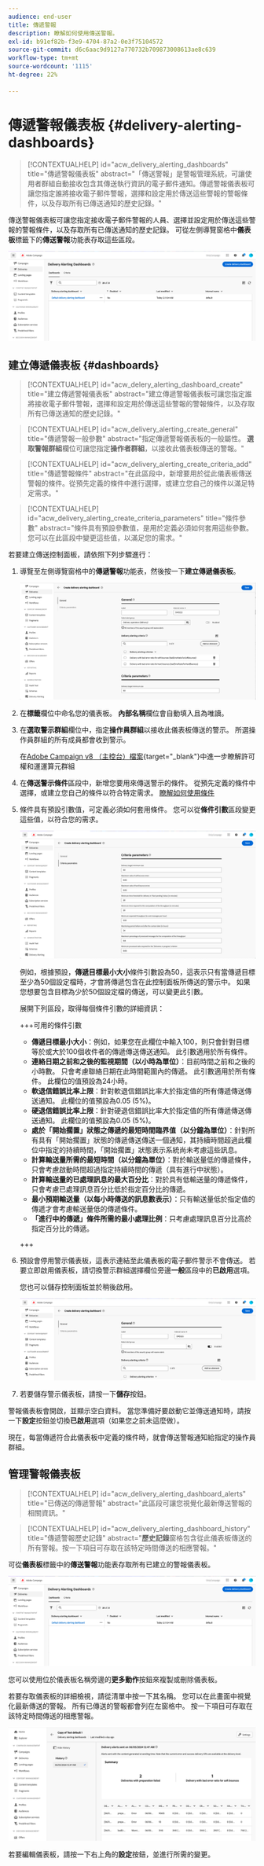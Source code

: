 ```yaml
---
audience: end-user
title: 傳遞警報
description: 瞭解如何使用傳送警報。
exl-id: b91ef82b-f3e9-4704-87a2-0e3f75104572
source-git-commit: d6c6aac9d9127a770732b709873008613ae8c639
workflow-type: tm+mt
source-wordcount: '1115'
ht-degree: 22%

---
```


# 傳遞警報儀表板 {#delivery-alerting-dashboards}

>[!CONTEXTUALHELP]
>id="acw_delivery_alerting_dashboards"
>title="傳遞警報儀表板"
>abstract="「傳送警報」是警報管理系統，可讓使用者群組自動接收包含其傳送執行資訊的電子郵件通知。傳遞警報儀表板可讓您指定誰將接收電子郵件警報，選擇和設定用於傳送這些警報的警報條件，以及存取所有已傳送通知的歷史記錄。"

傳送警報儀表板可讓您指定接收電子郵件警報的人員、選擇並設定用於傳送這些警報的警報條件，以及存取所有已傳送通知的歷史記錄。 可從左側導覽窗格中&#x200B;**儀表板**&#x200B;標籤下的&#x200B;**傳送警報**&#x200B;功能表存取這些區段。

![熒幕擷圖顯示[傳送警示]功能表中警示儀表板的清單。](assets/alerting-dashboard-list.png)

## 建立傳遞儀表板 {#dashboards}

>[!CONTEXTUALHELP]
>id="acw_delery_alerting_dashboard_create"
>title="建立傳遞警報儀表板"
>abstract="建立傳遞警報儀表板可讓您指定誰將接收電子郵件警報，選擇和設定用於傳送這些警報的警報條件，以及存取所有已傳送通知的歷史記錄。"

>[!CONTEXTUALHELP]
>id="acw_delivery_alerting_create_general"
>title="傳遞警報一般參數"
>abstract="指定傳遞警報儀表板的一般屬性。 **選取警報群組**&#x200B;欄位可讓您指定&#x200B;**操作者群組**，以接收此儀表板傳送的警報。"

>[!CONTEXTUALHELP]
>id="acw_delivery_alerting_create_criteria_add"
>title="傳遞警報條件"
>abstract="在此區段中，新增要用於從此儀表板傳送警報的條件。從預先定義的條件中進行選擇，或建立您自己的條件以滿足特定需求。"

>[!CONTEXTUALHELP]
>id="acw_delivery_alerting_create_criteria_parameters"
>title="條件參數"
>abstract="條件具有預設參數值，是用於定義必須如何套用這些參數。您可以在此區段中變更這些值，以滿足您的需求。"

若要建立傳送控制面板，請依照下列步驟進行：

1. 導覽至左側導覽窗格中的&#x200B;**傳遞警報**&#x200B;功能表，然後按一下&#x200B;**建立傳遞儀表板**。

   ![在傳送警示功能表中顯示[建立傳送儀表板]選項的熒幕擷圖。](assets/alerting-dashboard.png)

1. 在&#x200B;**標籤**&#x200B;欄位中命名您的儀表板。 **內部名稱**&#x200B;欄位會自動填入且為唯讀。

1. 在&#x200B;**選取警示群組**&#x200B;欄位中，指定&#x200B;**操作員群組**&#x200B;以接收此儀表板傳送的警示。 所選操作員群組的所有成員都會收到警示。

   在[Adobe Campaign v8 （主控台）檔案](https://experienceleague.adobe.com/zh-hant/docs/campaign/campaign-v8/admin/permissions/gs-permissions){target="_blank"}中進一步瞭解許可權和運運算元群組

1. 在&#x200B;**傳送警示條件**&#x200B;區段中，新增您要用來傳送警示的條件。 從預先定義的條件中選擇，或建立您自己的條件以符合特定需求。 [瞭解如何使用條件](../msg/delivery-alerting-criteria.md)

1. 條件具有預設引數值，可定義必須如何套用條件。 您可以從&#x200B;**條件引數**&#x200B;區段變更這些值，以符合您的需求。

   ![在傳遞儀表板中顯示[條件引數]區段的熒幕擷圖。](assets/alerting-criteria-parameters.png)

   例如，根據預設，**傳遞目標最小大小**&#x200B;條件引數設為50，這表示只有當傳遞目標至少為50個設定檔時，才會將傳遞包含在此控制面板所傳送的警示中。 如果您想要包含目標為少於50個設定檔的傳送，可以變更此引數。

   展開下列區段，取得每個條件引數的詳細資訊：

   +++可用的條件引數

   * **傳遞目標最小大小**：例如，如果您在此欄位中輸入100，則只會針對目標等於或大於100個收件者的傳遞傳送傳送通知。 此引數適用於所有條件。
   * **連絡日期之前和之後的監視期間（以小時為單位）**：目前時間之前和之後的小時數。 只會考慮聯絡日期在此時間範圍內的傳遞。 此引數適用於所有條件。 此欄位的值預設為24小時。
   * **軟退信錯誤比率上限**：針對軟退信錯誤比率大於指定值的所有傳遞傳送傳送通知。 此欄位的值預設為0.05 (5%)。
   * **硬退信錯誤比率上限**：針對硬退信錯誤比率大於指定值的所有傳遞傳送傳送通知。 此欄位的值預設為0.05 (5%)。
   * **處於「開始擱置」狀態之傳遞的最短時間臨界值（以分鐘為單位）**：針對所有具有「開始擱置」狀態的傳遞傳送傳送一個通知，其持續時間超過此欄位中指定的持續時間，「開始擱置」狀態表示系統尚未考慮這些訊息。
   * **計算輸送量所需的最短時間（以分鐘為單位）**：對於輸送量低的傳遞條件，只會考慮啟動時間超過指定持續時間的傳遞（具有進行中狀態）。
   * **計算輸送量的已處理訊息的最大百分比**：對於具有低輸送量的傳遞條件，只會考慮已處理訊息百分比低於指定百分比的傳遞。
   * **最小預期輸送量（以每小時傳送的訊息數表示）**：只有輸送量低於指定值的傳遞才會考慮輸送量低的傳遞條件。
   * **「進行中的傳遞」條件所需的最小處理比例**：只考慮處理訊息百分比高於指定百分比的傳遞。

   +++

1. 預設會停用警示儀表板，這表示連結至此儀表板的電子郵件警示不會傳送。 若要立即啟用儀表板，請切換警示群組選擇欄位旁邊&#x200B;**一般**&#x200B;區段中的&#x200B;**已啟用**&#x200B;選項。

   您也可以儲存控制面板並於稍後啟用。

   ![在傳遞儀表板設定中顯示[已啟用]切換選項的熒幕擷圖。](assets/alerting-dashboard-enable.png)

1. 若要儲存警示儀表板，請按一下&#x200B;**儲存**&#x200B;按鈕。

警報儀表板會開啟，並顯示空白資料。 當您準備好要啟動它並傳送通知時，請按一下&#x200B;**設定**&#x200B;按鈕並切換&#x200B;**已啟用**&#x200B;選項（如果您之前未這麼做）。

現在，每當傳遞符合此儀表板中定義的條件時，就會傳送警報通知給指定的操作員群組。

## 管理警報儀表板

>[!CONTEXTUALHELP]
>id="acw_delivery_alerting_dashboard_alerts"
>title="已傳送的傳遞警報"
>abstract="此區段可讓您視覺化最新傳送警報的相關資訊。"

>[!CONTEXTUALHELP]
>id="acw_delivery_alerting_dashboard_history"
>title="傳遞警報歷史記錄"
>abstract="**歷史記錄**&#x200B;窗格包含從此儀表板傳送的所有警報。按一下項目可存取在該特定時間傳送的相應警報。"

可從&#x200B;**儀表板**&#x200B;標籤中的&#x200B;**傳送警報**&#x200B;功能表存取所有已建立的警報儀表板。

![熒幕擷圖顯示[傳送警示]功能表中警示儀表板的清單。](assets/alerting-dashboard-list.png)

您可以使用位於儀表板名稱旁邊的&#x200B;**更多動作**&#x200B;按鈕來複製或刪除儀表板。

若要存取儀表板的詳細檢視，請從清單中按一下其名稱。 您可以在此畫面中視覺化最新傳送的警報。 所有已傳送的警報都會列在左窗格中。 按一下項目可存取在該特定時間傳送的相應警報。

![熒幕擷圖顯示警示儀表板的詳細檢視。](assets/alerting-dashboard-details.png)

若要編輯儀表板，請按一下右上角的&#x200B;**設定**&#x200B;按鈕，並進行所需的變更。